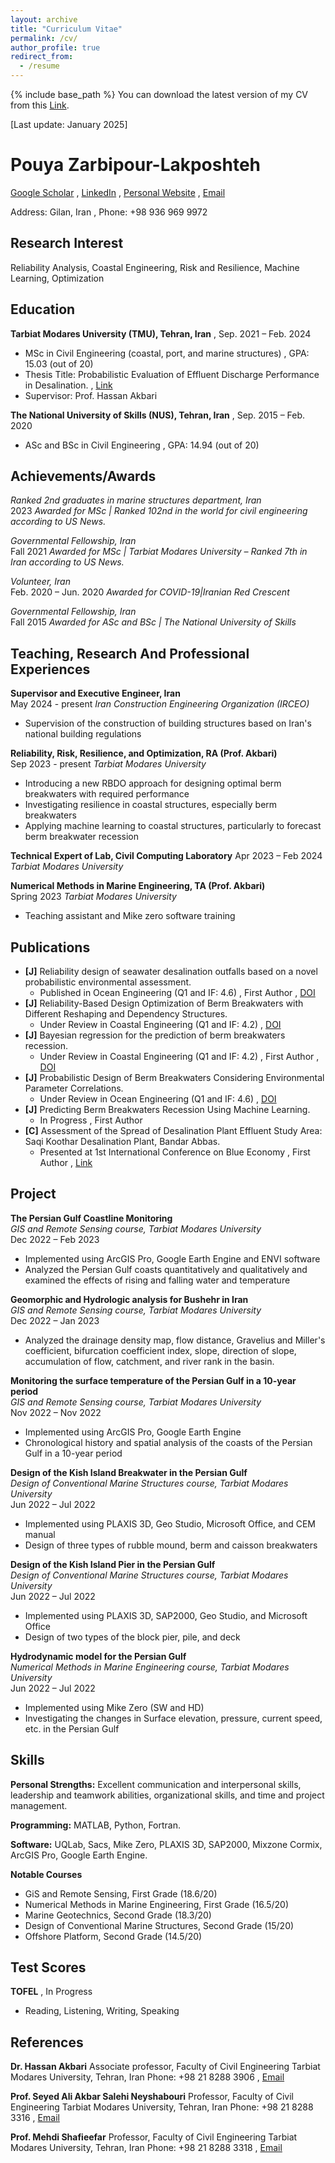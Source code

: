 ```yaml
---
layout: archive
title: "Curriculum Vitae"
permalink: /cv/
author_profile: true
redirect_from:
  - /resume
---
```


{% include base_path %}
You can download the latest version of my CV from this [Link](https://github.com/Pouyazarbipour/pouyazarbipour.github.io/blob/master/cv/CV%20-%20Pouya%20Zarbipour.pdf).

[Last update: January 2025]

# Pouya Zarbipour-Lakposhteh
[Google Scholar](https://scholar.google.com/citations?user=V5aIzssAAAAJ&hl=en&authuser=1) , [LinkedIn](https://www.linkedin.com/in/pouya-zarbipour/) , [Personal Website](https://pouyazarbipour.github.io/) , [Email](mailto:pouyazarbipour@gmail.com)

Address: Gilan, Iran , Phone: +98 936 969 9972

## Research Interest
Reliability Analysis, Coastal Engineering, Risk and Resilience, Machine Learning, Optimization

## Education

**Tarbiat Modares University (TMU), Tehran, Iran**  , Sep. 2021 – Feb. 2024
*   MSc in Civil Engineering (coastal, port, and marine structures) , GPA: 15.03 (out of 20)
*   Thesis Title: Probabilistic Evaluation of Effluent Discharge Performance in Desalination. , [Link](https://parseh.modares.ac.ir/thesis/10008524)
*   Supervisor: Prof. Hassan Akbari

**The National University of Skills (NUS), Tehran, Iran** , Sep. 2015 – Feb. 2020
*   ASc and BSc in Civil Engineering , GPA: 14.94 (out of 20)

## Achievements/Awards

*Ranked 2nd graduates in marine structures department, Iran*  
2023
*Awarded for MSc | Ranked 102nd in the world for civil engineering according to US News.*

*Governmental Fellowship, Iran*  
Fall 2021
*Awarded for MSc | Tarbiat Modares University – Ranked 7th in Iran according to US News.*

*Volunteer, Iran*  
Feb. 2020 – Jun. 2020
*Awarded for COVID-19|Iranian Red Crescent*

*Governmental Fellowship, Iran*  
Fall 2015
*Awarded for ASc and BSc | The National University of Skills*

## Teaching, Research And Professional Experiences

**Supervisor and Executive Engineer, Iran**  
May 2024 - present
*Iran Construction Engineering Organization (IRCEO)*
  * Supervision of the construction of building structures based on Iran's national building regulations

**Reliability, Risk, Resilience, and Optimization, RA (Prof. Akbari)**  
Sep 2023 - present
*Tarbiat Modares University*
  * Introducing a new RBDO approach for designing optimal berm breakwaters with required performance
  * Investigating resilience in coastal structures, especially berm breakwaters
  * Applying machine learning to coastal structures, particularly to forecast berm breakwater recession
  
**Technical Expert of Lab, Civil Computing Laboratory**
Apr 2023 – Feb 2024
*Tarbiat Modares University*

**Numerical Methods in Marine Engineering, TA (Prof. Akbari)**  
Spring 2023
*Tarbiat Modares University*
  * Teaching assistant and Mike zero software training

## Publications

*   **[J]** Reliability design of seawater desalination outfalls based on a novel probabilistic environmental assessment.
    *   Published in Ocean Engineering (Q1 and IF: 4.6) , First Author , [DOI](https://doi.org/10.1016/j.oceaneng.2024.119465)
*   **[J]** Reliability-Based Design Optimization of Berm Breakwaters with Different Reshaping and Dependency Structures.
    *   Under Review in Coastal Engineering (Q1 and IF: 4.2) , [DOI](https://doi.org/)
*   **[J]** Bayesian regression for the prediction of berm breakwaters recession.
    *   Under Review in Coastal Engineering (Q1 and IF: 4.2) , First Author , [DOI](https://doi.org/)
*   **[J]** Probabilistic Design of Berm Breakwaters Considering Environmental Parameter Correlations.
    *   Under Review in Ocean Engineering (Q1 and IF: 4.6) , [DOI](https://doi.org/)
*   **[J]** Predicting Berm Breakwaters Recession Using Machine Learning.
    *   In Progress , First Author
*   **[C]** Assessment of the Spread of Desalination Plant Effluent Study Area: Saqi Koothar Desalination Plant, Bandar Abbas.
    * Presented at 1st International Conference on Blue Economy , First Author , [Link](https://en.civilica.com/doc/1994723/)


## Project
**The Persian Gulf Coastline Monitoring**  
*GIS and Remote Sensing course, Tarbiat Modares University*  
Dec 2022 – Feb 2023
* Implemented using ArcGIS Pro, Google Earth Engine and ENVI software
* Analyzed the Persian Gulf coasts quantitatively and qualitatively and examined the effects of rising and falling water and temperature

**Geomorphic and Hydrologic analysis for Bushehr in Iran**  
*GIS and Remote Sensing course, Tarbiat Modares University*  
Dec 2022 – Jan 2023
* Analyzed the drainage density map, flow distance, Gravelius and Miller's coefficient, bifurcation coefficient index, slope, direction of slope, accumulation of flow, catchment, and river rank in the basin.

**Monitoring the surface temperature of the Persian Gulf in a 10-year period**  
*GIS and Remote Sensing course, Tarbiat Modares University*  
Nov 2022 – Nov 2022
* Implemented using ArcGIS Pro, Google Earth Engine
* Chronological history and spatial analysis of the coasts of the Persian Gulf in a 10-year period

**Design of the Kish Island Breakwater in the Persian Gulf**  
*Design of Conventional Marine Structures course, Tarbiat Modares University*  
Jun 2022 – Jul 2022
* Implemented using PLAXIS 3D, Geo Studio, Microsoft Office, and CEM manual
* Design of three types of rubble mound, berm and caisson breakwaters

**Design of the Kish Island Pier in the Persian Gulf**  
*Design of Conventional Marine Structures course, Tarbiat Modares University*  
Jun 2022 – Jul 2022
* Implemented using PLAXIS 3D, SAP2000, Geo Studio, and Microsoft Office
* Design of two types of the block pier, pile, and deck

**Hydrodynamic model for the Persian Gulf**  
*Numerical Methods in Marine Engineering course, Tarbiat Modares University*  
Jun 2022 – Jul 2022
* Implemented using Mike Zero (SW and HD)
* Investigating the changes in Surface elevation, pressure, current speed, etc. in the Persian Gulf

## Skills

**Personal Strengths:** Excellent communication and interpersonal skills, leadership and teamwork abilities, organizational skills, and time and project management.

**Programming:** MATLAB, Python, Fortran.

**Software:** UQLab, Sacs, Mike Zero, PLAXIS 3D, SAP2000, Mixzone Cormix, ArcGIS Pro, Google Earth Engine.

**Notable Courses**
* GiS and Remote Sensing, First Grade (18.6/20)
* Numerical Methods in Marine Engineering, First Grade (16.5/20)
* Marine Geotechnics, Second Grade (18.3/20)
* Design of Conventional Marine Structures, Second Grade (15/20)
* Offshore Platform, Second Grade (14.5/20)

## Test Scores

**TOFEL** , In Progress
* Reading, Listening, Writing, Speaking

## References

**Dr. Hassan Akbari**
Associate professor, Faculty of Civil Engineering
Tarbiat Modares University, Tehran, Iran
Phone: +98 21 8288 3906 , [Email](akbari.h@modares.ac.ir)

**Prof. Seyed Ali Akbar Salehi Neyshabouri**
Professor, Faculty of Civil Engineering
Tarbiat Modares University, Tehran, Iran
Phone: +98 21 8288 3316 , [Email](salehi@modares.ac.ir)

**Prof. Mehdi Shafieefar**
Professor, Faculty of Civil Engineering
Tarbiat Modares University, Tehran, Iran
Phone: +98 21 8288 3318 , [Email](shafiee@modares.ac.ir)
  
